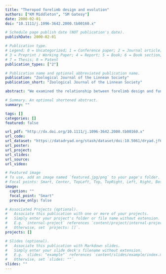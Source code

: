 ```yaml
---
title: "Theropod forelimb design and evolution"
authors: ["KM Middleton", "SM Gatesy"]
date: 2000-02-01
doi: "10.1111/j.1096-3642.2000.tb00160.x"

# Schedule page publish date (NOT publication's date).
publishDate: 2000-02-01

# Publication type.
# Legend: 0 = Uncategorized; 1 = Conference paper; 2 = Journal article;
# 3 = Preprint / Working Paper; 4 = Report; 5 = Book; 6 = Book section;
# 7 = Thesis; 8 = Patent
publication_types: ["2"]

# Publication name and optional abbreviated publication name.
publication: "Zoological Journal of the Linnean Society"
publication_short: "Zoological Journal of the Linnean Society"

abstract: "We examined the relationship between forelimb design and function across the 230-million-year history of theropod evolution. Forelimb disparity was assessed by plotting the relative contributions of the three main limb elements on a ternary diagram. Theropods were divided into five functional groups: predatory, reduced, flying, wing-propelled diving, and flighdess. Forelimbs which maintained their primitive function, predation, are similarly proportioned, but non-avian theropods with highly reduced forelimbs have relatively longer humeri. Despite the dramatically different forces imparted by the evolution of flight, forelimb proportions of basal birds are only slighdy different from those of their non-avian relatives. An increase in disparity accompanied the subsequent radiation of birds. Each transition to flightlessness has been accompanied by an increase in relative humeral length, which results from relatively short distal limb elements. We introduce theoretical predictions based on five biomechanical and developmental factors that may have influenced the evolution of theropod limb proportions."

# Summary. An optional shortened abstract.
summary: ""

tags: []
categories: []
featured: false

url_pdf: "http://dx.doi.org/10.1111/j.1096-3642.2000.tb00160.x"
url_code:
url_dataset: "https://datadryad.org/stash/dataset/doi:10.5061/dryad.jf6ht"
url_poster:
url_project:
url_slides:
url_source:
url_video:

# Featured image
# To use, add an image named `featured.jpg/png` to your page's folder. 
# Focal points: Smart, Center, TopLeft, Top, TopRight, Left, Right, BottomLeft, Bottom, BottomRight.
image:
  caption: ""
  focal_point: "Smart"
  preview_only: false

# Associated Projects (optional).
#   Associate this publication with one or more of your projects.
#   Simply enter your project's folder or file name without extension.
#   E.g. `internal-project` references `content/project/internal-project/index.md`.
#   Otherwise, set `projects: []`.
projects: []

# Slides (optional).
#   Associate this publication with Markdown slides.
#   Simply enter your slide deck's filename without extension.
#   E.g. `slides: "example"` references `content/slides/example/index.md`.
#   Otherwise, set `slides: ""`.
slides: ""
---
```

